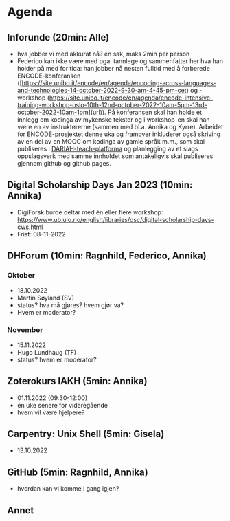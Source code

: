 # Agenda

## Inforunde (20min: Alle)

- hva jobber vi med akkurat nå? én sak, maks 2min per person
- Federico kan ikke være med pga. tannlege og sammenfatter her hva han holder på med for tida: han jobber nå nesten fulltid med å forberede ENCODE-konferansen ([https://site.unibo.it/encode/en/agenda/encoding-across-languages-and-technologies-14-october-2022-9-30-am-4-45-pm-cet) og -workshop (https://site.unibo.it/encode/en/agenda/encode-intensive-training-workshop-oslo-10th-12nd-october-2022-10am-5pm-13rd-october-2022-10am-1pm](url)). På konferansen skal han holde et innlegg om kodinga av mykenske tekster og i workshop-en skal han være en av instruktørerne (sammen med bl.a. Annika og Kyrre). Arbeidet for ENCODE-prosjektet denne uka og framover inkluderer også skriving av en del av en MOOC om kodinga av gamle språk m.m., som skal publiseres i [DARIAH-teach-platforma]([url](https://teach.dariah.eu/)) og planlegging av et slags oppslagsverk med samme innholdet som antakeligvis skal publiseres gjennom github og github pages.

## Digital Scholarship Days Jan 2023 (10min: Annika)

- DigiForsk burde deltar med én eller flere workshop: https://www.ub.uio.no/english/libraries/dsc/digital-scholarship-days-cws.html
- Frist: 08-11-2022

## DHForum (10min: Ragnhild, Federico, Annika)

### Oktober

- 18.10.2022
- Martin Søyland (SV)
- status? hva må gjøres? hvem gjør va?
- Hvem er moderator?

### November

- 15.11.2022
- Hugo Lundhaug (TF)
- status? hvem er moderator?

## Zoterokurs IAKH (5min: Annika)

- 01.11.2022 (09:30-12:00)
- én uke senere for videregående
- hvem vil være hjelpere?

## Carpentry: Unix Shell (5min: Gisela)

- 13.10.2022

## GitHub (5min: Ragnhild, Annika)

- hvordan kan vi komme i gang igjen?

## Annet
